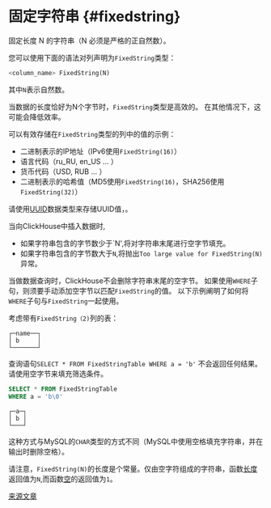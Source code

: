 
# 固定字符串 {#fixedstring}

固定长度 N 的字符串（N 必须是严格的正自然数）。

您可以使用下面的语法对列声明为`FixedString`类型：

``` sql
<column_name> FixedString(N)
```

其中`N`表示自然数。

当数据的长度恰好为N个字节时，`FixedString`类型是高效的。 在其他情况下，这可能会降低效率。

可以有效存储在`FixedString`类型的列中的值的示例：

-   二进制表示的IP地址（IPv6使用`FixedString(16)`）
-   语言代码（ru\_RU, en\_US … ）
-   货币代码（USD, RUB … ）
-   二进制表示的哈希值（MD5使用`FixedString(16)`，SHA256使用`FixedString(32)`）

请使用[UUID](uuid.md)数据类型来存储UUID值，。

当向ClickHouse中插入数据时,

-   如果字符串包含的字节数少于\`N',将对字符串末尾进行空字节填充。
-   如果字符串包含的字节数大于`N`,将抛出`Too large value for FixedString(N)`异常。

当做数据查询时，ClickHouse不会删除字符串末尾的空字节。 如果使用`WHERE`子句，则须要手动添加空字节以匹配`FixedString`的值。 以下示例阐明了如何将`WHERE`子句与`FixedString`一起使用。

考虑带有`FixedString（2)`列的表：

``` text
┌─name──┐
│ b     │
└───────┘
```

查询语句`SELECT * FROM FixedStringTable WHERE a = 'b'` 不会返回任何结果。请使用空字节来填充筛选条件。

``` sql
SELECT * FROM FixedStringTable
WHERE a = 'b\0'
```

``` text
┌─a─┐
│ b │
└───┘
```

这种方式与MySQL的`CHAR`类型的方式不同（MySQL中使用空格填充字符串，并在输出时删除空格）。

请注意，`FixedString(N)`的长度是个常量。仅由空字符组成的字符串，函数[长度](../../sql_reference/data_types/fixedstring.md#array_functions-length)返回值为`N`,而函数[空](../../sql_reference/data_types/fixedstring.md#string_functions-empty)的返回值为`1`。

[来源文章](https://clickhouse.tech/docs/en/data_types/fixedstring/) <!--hide-->
